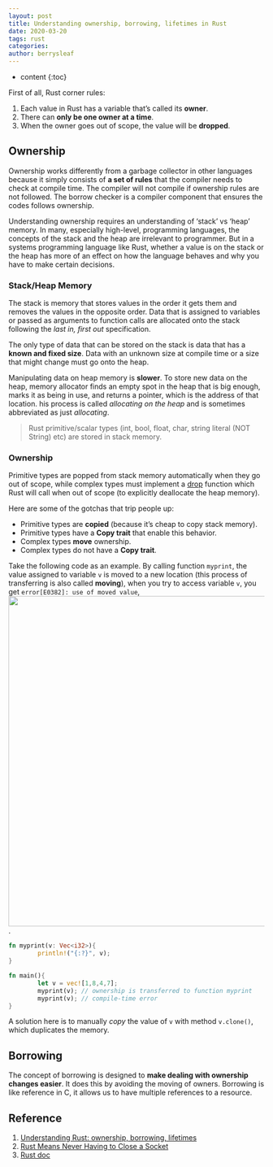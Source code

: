 ```yaml
---
layout: post
title: Understanding ownership, borrowing, lifetimes in Rust
date: 2020-03-20
tags: rust
categories: 
author: berrysleaf
---
```

* content
{:toc}


First of all, Rust corner rules: 



1. Each value in Rust has a variable that’s called its **owner**.
2. There can **only be one owner at a time**.
3. When the owner goes out of scope, the value will be **dropped**.

## Ownership 
Ownership works differently from a garbage collector in other languages because it simply consists of **a set of rules** that the compiler needs to check at compile time. The compiler will not compile if ownership rules are not followed. The borrow checker is a compiler component that ensures the codes follows ownership. 

Understanding ownership requires an understanding of ‘stack’ vs ‘heap’ memory. In many, especially high-level, programming languages, the concepts of the stack and the heap are irrelevant to programmer. But in a systems programming language like Rust, whether a value is on the stack or the heap has more of an effect on how the language behaves and why you have to make certain decisions. 

### Stack/Heap Memory
The stack is memory that stores values in the order it gets them and removes the values in the opposite order. Data that is assigned to variables or passed as arguments to function calls are allocated onto the stack following the *last in, first out* specification.

The only type of data that can be stored on the stack is data that has a **known and fixed size**. Data with an unknown size at compile time or a size that might change must go onto the heap.

Manipulating data on heap memory is **slower**. To store new data on the heap, memory allocator finds an empty spot in the heap that is big enough, marks it as being in use, and returns a pointer, which is the address of that location. his process is called *allocating on the heap* and is sometimes abbreviated as just *allocating*.

> Rust primitive/scalar types (int, bool, float, char, string literal (NOT String) etc) are stored in stack memory.

### Ownership
Primitive types are popped from stack memory automatically when they go out of scope, while complex types must implement a [drop](https://doc.rust-lang.org/std/mem/fn.drop.html) function which Rust will call when out of scope (to explicitly deallocate the heap memory).

Here are some of the gotchas that trip people up:

- Primitive types are **copied** (because it’s cheap to copy stack memory).
- Primitive types have a **Copy trait** that enable this behavior.
- Complex types **move** ownership.
- Complex types do not have a **Copy trait**.

Take the following code as an example. By calling function `myprint`, the value assigned to variable `v` is moved to a new location (this process of transferring is also called **moving**), when you try to access variable `v`, you get `error[E0382]: use of moved value`, <img class='center' src="{{site.baseurl}}/images/2020/error.e0382_rounded.png" width="650">.

```rust
fn myprint(v: Vec<i32>){
        println!("{:?}", v);
}

fn main(){
        let v = vec![1,8,4,7];
        myprint(v); // ownership is transferred to function myprint
        myprint(v); // compile-time error
}
```
A solution here is to manually *copy* the value of `v` with method `v.clone()`, which duplicates the memory.

## Borrowing
The concept of borrowing is designed to **make dealing with ownership changes easier**. It does this by avoiding the moving of owners. Borrowing is like reference in C, it allows us to have multiple references to a resource.


## Reference 
1. [Understanding Rust: ownership, borrowing, lifetimes](https://medium.com/@bugaevc/understanding-rust-ownership-borrowing-lifetimes-ff9ee9f79a9c)
2. [Rust Means Never Having to Close a Socket](https://blog.skylight.io/rust-means-never-having-to-close-a-socket/)
3. [Rust doc](https://doc.rust-lang.org/1.8.0/book/ownership.html)










